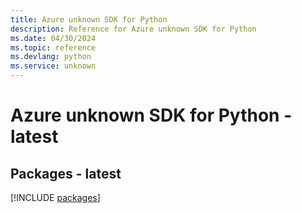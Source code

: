 ```yaml
---
title: Azure unknown SDK for Python
description: Reference for Azure unknown SDK for Python
ms.date: 04/30/2024
ms.topic: reference
ms.devlang: python
ms.service: unknown
---
```

# Azure unknown SDK for Python - latest
## Packages - latest
[!INCLUDE [packages](unknown-index.md)]